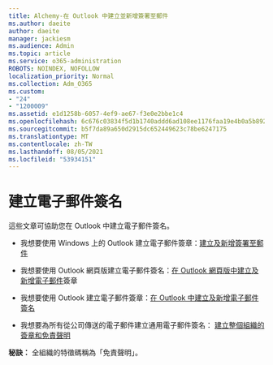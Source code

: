 ```yaml
---
title: Alchemy-在 Outlook 中建立並新增簽署至郵件
ms.author: daeite
author: daeite
manager: jackiesm
ms.audience: Admin
ms.topic: article
ms.service: o365-administration
ROBOTS: NOINDEX, NOFOLLOW
localization_priority: Normal
ms.collection: Adm_O365
ms.custom:
- "24"
- "1200009"
ms.assetid: e1d1258b-6057-4ef9-ae67-f3e0e2bbe1c4
ms.openlocfilehash: 6c676c03834f5d1b1740addd6ad108ee1176faa19e4b0a5b8927ac1e600810d2
ms.sourcegitcommit: b5f7da89a650d2915dc652449623c78be6247175
ms.translationtype: MT
ms.contentlocale: zh-TW
ms.lasthandoff: 08/05/2021
ms.locfileid: "53934151"
---
```

# <a name="creating-email-signatures"></a>建立電子郵件簽名

這些文章可協助您在 Outlook 中建立電子郵件簽名。
  
- 我想要使用 Windows 上的 Outlook 建立電子郵件簽章：[建立及新增簽署至郵件](https://support.office.com/article/8ee5d4f4-68fd-464a-a1c1-0e1c80bb27f2.aspx)
  
- 我想要使用 Outlook 網頁版建立電子郵件簽名：[在 Outlook 網頁版中建立及新增電子郵件](https://support.office.com/article/5ff9dcfd-d3f1-447b-b2e9-39f91b074ea3.aspx)簽章

- 我想要使用 Outlook 建立電子郵件簽章：[在 Outlook 中建立及新增電子郵件簽名](https://support.office.com/article/776d9006-abdf-444e-b5b7-a61821dff034.aspx)

- 我想要為所有從公司傳送的電子郵件建立通用電子郵件簽名： [建立整個組織的簽章和免責聲明](https://docs.microsoft.com/microsoft-365/admin/setup/create-signatures-and-disclaimers)

 **秘訣：** 全組織的特徵碼稱為「免責聲明」。
  